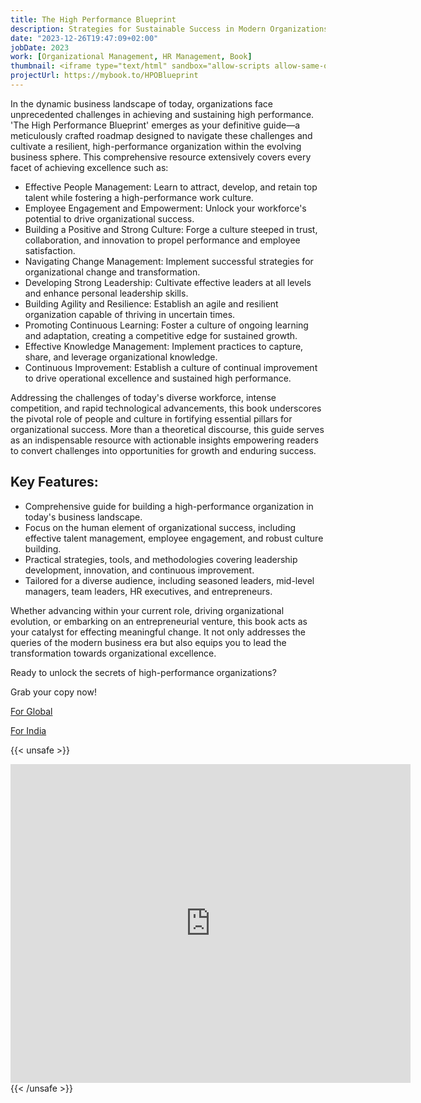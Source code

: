 ```yaml
---
title: The High Performance Blueprint
description: Strategies for Sustainable Success in Modern Organizations
date: "2023-12-26T19:47:09+02:00"
jobDate: 2023
work: [Organizational Management, HR Management, Book]
thumbnail: <iframe type="text/html" sandbox="allow-scripts allow-same-origin allow-popups" width="336" height="550" frameborder="0" allowfullscreen style="max-width:100%" src="https://read.amazon.in/kp/card?asin=B0CQZT1WTH&preview=inline&linkCode=kpe&ref_=cm_sw_r_kb_dp_K9VB0SZ37B3GJQ1SEKGJ&tag=surbhibhosle-20" ></iframe>
projectUrl: https://mybook.to/HPOBlueprint
---
```


In the dynamic business landscape of today, organizations face unprecedented challenges in achieving and sustaining high performance. 'The High Performance Blueprint' emerges as your definitive guide—a meticulously crafted roadmap designed to navigate these challenges and cultivate a resilient, high-performance organization within the evolving business sphere. This comprehensive resource extensively covers every facet of achieving excellence such as:

- Effective People Management: Learn to attract, develop, and retain top talent while fostering a high-performance work culture.
- Employee Engagement and Empowerment: Unlock your workforce's potential to drive organizational success.
- Building a Positive and Strong Culture: Forge a culture steeped in trust, collaboration, and innovation to propel performance and employee satisfaction.
- Navigating Change Management: Implement successful strategies for organizational change and transformation.
- Developing Strong Leadership: Cultivate effective leaders at all levels and enhance personal leadership skills.
- Building Agility and Resilience: Establish an agile and resilient organization capable of thriving in uncertain times.
- Promoting Continuous Learning: Foster a culture of ongoing learning and adaptation, creating a competitive edge for sustained growth.
- Effective Knowledge Management: Implement practices to capture, share, and leverage organizational knowledge.
- Continuous Improvement: Establish a culture of continual improvement to drive operational excellence and sustained high performance.

Addressing the challenges of today's diverse workforce, intense competition, and rapid technological advancements, this book underscores the pivotal role of people and culture in fortifying essential pillars for organizational success. More than a theoretical discourse, this guide serves as an indispensable resource with actionable insights empowering readers to convert challenges into opportunities for growth and enduring success.

## Key Features:

- Comprehensive guide for building a high-performance organization in today's business landscape.
- Focus on the human element of organizational success, including effective talent management, employee engagement, and robust culture building.
- Practical strategies, tools, and methodologies covering leadership development, innovation, and continuous improvement.
- Tailored for a diverse audience, including seasoned leaders, mid-level managers, team leaders, HR executives, and entrepreneurs.

Whether advancing within your current role, driving organizational evolution, or embarking on an entrepreneurial venture, this book acts as your catalyst for effecting meaningful change. It not only addresses the queries of the modern business era but also equips you to lead the transformation towards organizational excellence.

Ready to unlock the secrets of high-performance organizations?

Grab your copy now!

[For Global](https://www.amazon.com/dp/B0CR1FJB3F?&_encoding=UTF8&tag=surbhibhosle-20&linkCode=ur2&linkId=53c4dccfb22c2193c8f652cd46ac4dcd&camp=1789&creative=9325)

[For India](https://www.amazon.in/High-Performance-Blueprint-Sustainable-Organizations/dp/B0CR1FJB3F/ref=sr_1_2?crid=27IEQTZKQ5YRV&keywords=high+performance+blueprint&qid=1704115575&sprefix=high+performance+blueprin%252Caps%252C282&sr=8-2&_encoding=UTF8&tag=surbhibhosle-21&linkCode=ur2&linkId=935a95e6c9727c96a99d83e2eee28948&camp=3638&creative=24630)

{{< unsafe >}}
<iframe src="https://docs.google.com/forms/d/e/1FAIpQLScBVDTTXEOi-21_PoCDbC88xABzA6KwO_cAG1g-INZbpThiEg/viewform?embedded=true" width="640" height="510" frameborder="0" marginheight="0" marginwidth="0">Loading…</iframe>
{{< /unsafe >}}
